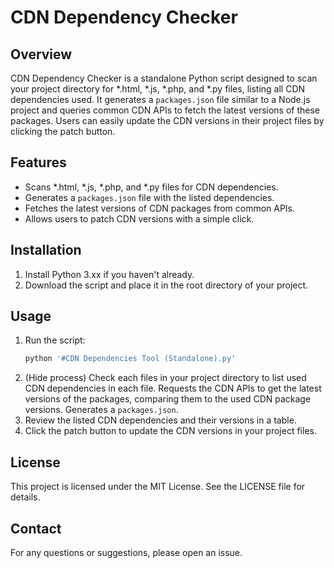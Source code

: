 # CDN Dependency Checker

## Overview
CDN Dependency Checker is a standalone Python script designed to scan your project directory for *.html, *.js, *.php, and *.py files, listing all CDN dependencies used. It generates a `packages.json` file similar to a Node.js project and queries common CDN APIs to fetch the latest versions of these packages. Users can easily update the CDN versions in their project files by clicking the patch button.

## Features
- Scans *.html, *.js, *.php, and *.py files for CDN dependencies.
- Generates a `packages.json` file with the listed dependencies.
- Fetches the latest versions of CDN packages from common APIs.
- Allows users to patch CDN versions with a simple click.

## Installation
1. Install Python 3.xx if you haven't already.
2. Download the script and place it in the root directory of your project.

## Usage
1. Run the script:
    ```bash
    python '#CDN Dependencies Tool (Standalone).py'
    ```
2. (Hide process) Check each files in your project directory to list used CDN dependencies in each file. Requests the CDN APIs to get the latest versions of the packages, comparing them to the used CDN package versions. Generates a `packages.json`.
3. Review the listed CDN dependencies and their versions in a table.
4. Click the patch button to update the CDN versions in your project files.

## License
This project is licensed under the MIT License. See the LICENSE file for details.

## Contact
For any questions or suggestions, please open an issue.

